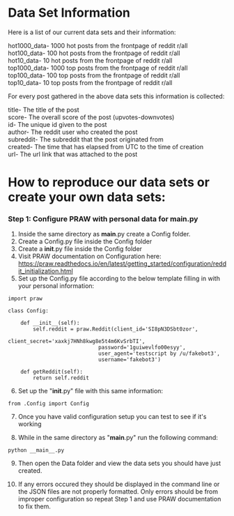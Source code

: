 # Data Set Information
Here is a list of our current data sets and their information:

hot1000_data- 1000 hot posts from the frontpage of reddit r/all <br/>
hot100_data- 100 hot posts from the frontpage of reddit r/all <br/>
hot10_data- 10 hot posts from the frontpage of reddit r/all <br/>
top1000_data- 1000 top posts from the frontpage of reddit r/all <br/>
top100_data- 100 top posts from the frontpage of reddit r/all <br/>
top10_data- 10 top posts from the frontpage of reddit r/all <br/>

For every post gathered in the above data sets this information is collected:

title- The title of the post <br/>
score- The overall score of the post (upvotes-downvotes) <br/>
id- The unique id given to the post <br/>
author- The reddit user who created the post <br/>
subreddit- The subreddit that the post originated from <br/>
created- The time that has elapsed from UTC to the time of creation <br/>
url- The url link that was attached to the post <br/>

# How to reproduce our data sets or create your own data sets:
### Step 1: Configure PRAW with personal data for __main__.py
1. Inside the same directory as __main__.py create a Config folder.
2. Create a Config.py file inside the Config folder
3. Create a __init__.py file inside the Config folder
4. Visit PRAW documentation on Configuration here: https://praw.readthedocs.io/en/latest/getting_started/configuration/reddit_initialization.html
5. Set up the Config.py file according to the below template filling in with your personal information:



```
import praw

class Config:

    def __init__(self):
        self.reddit = praw.Reddit(client_id='SI8pN3DSbt0zor',
                             client_secret='xaxkj7HNh8kwg8e5t4m6KvSrbTI',
                             password='1guiwevlfo00esyy',
                             user_agent='testscript by /u/fakebot3',
                             username='fakebot3')

    def getReddit(self):
        return self.reddit

```
6. Set up the "__init__.py" file with this same information:
```
from .Config import Config
```
7. Once you have valid configuration setup you can test to see if it's working

8. While in the same directory as "__main__.py" run the following command:
```
python __main__.py
```
9. Then open the Data folder and view the data sets you should have just created.

10. If any errors occured they should be displayed in the command line or the JSON files are not properly formatted. Only errors should be from improper configuration so repeat Step 1 and use PRAW documentation to fix them.
